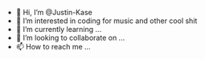 - 👋 Hi, I’m @Justin-Kase
- 👀 I’m interested in coding for music and other cool shit
- 🌱 I’m currently learning ...
- 💞️ I’m looking to collaborate on ...
- 📫 How to reach me ...

<!---
Justin-Kase/Justin-Kase is a ✨ special ✨ repository because its `README.md` (this file) appears on your GitHub profile.
You can click the Preview link to take a look at your changes.
--->

